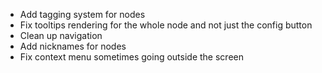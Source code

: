 * Add tagging system for nodes
* Fix tooltips rendering for the whole node and not just the config button
* Clean up navigation
* Add nicknames for nodes
* Fix context menu sometimes going outside the screen